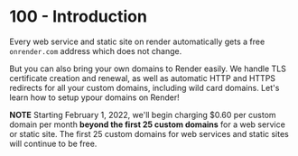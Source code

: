 # 100 - Introduction

Every web service and static site on render automatically gets a free ```onrender.com``` address which does not change.

But you can also bring your own domains to Render easily. We handle TLS certificate creation and renewal, as well as automatic HTTP and HTTPS redirects for all your custom domains, including wild card domains. Let's learn how to setup ypour domains on Render!

**NOTE** Starting February 1, 2022, we'll begin charging $0.60 per custom domain per month **beyond the first 25 custom domains** for a web service or static site. The first 25 custom domains for web services and static sites will continue to be free.
